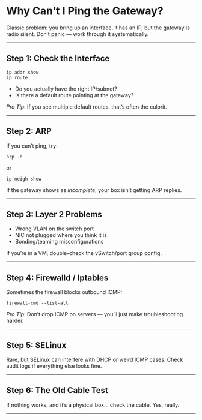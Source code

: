 # Why Can’t I Ping the Gateway?

Classic problem: you bring up an interface, it has an IP, but the gateway is radio silent. Don’t panic — work through it systematically.

---

## Step 1: Check the Interface

    ip addr show
    ip route

- Do you actually have the right IP/subnet?  
- Is there a default route pointing at the gateway?

*Pro Tip*: If you see multiple default routes, that’s often the culprit.

---

## Step 2: ARP

If you can’t ping, try:

    arp -n

or

    ip neigh show

If the gateway shows as *incomplete*, your box isn’t getting ARP replies.

---

## Step 3: Layer 2 Problems

- Wrong VLAN on the switch port  
- NIC not plugged where you think it is  
- Bonding/teaming misconfigurations  

If you’re in a VM, double-check the vSwitch/port group config.

---

## Step 4: Firewalld / Iptables

Sometimes the firewall blocks outbound ICMP:

    firewall-cmd --list-all

*Pro Tip*: Don’t drop ICMP on servers — you’ll just make troubleshooting harder.

---

## Step 5: SELinux

Rare, but SELinux can interfere with DHCP or weird ICMP cases. Check audit logs if everything else looks fine.

---

## Step 6: The Old Cable Test

If nothing works, and it’s a physical box… check the cable. Yes, really.

---